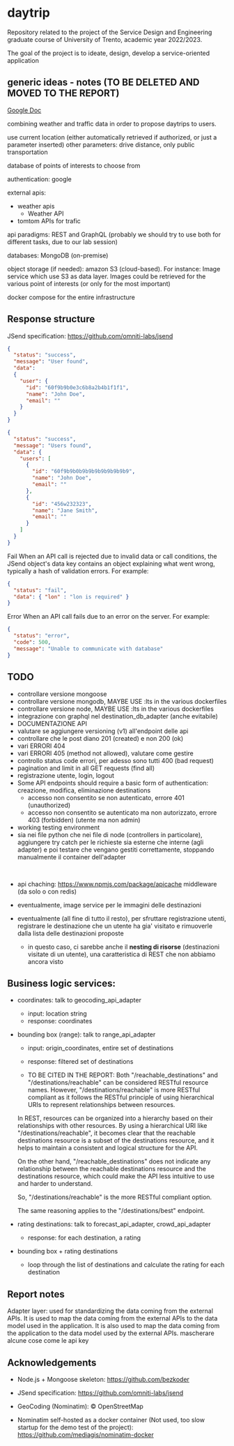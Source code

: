 # daytrip
Repository related to the project of the Service Design and Engineering graduate course of University of Trento, academic year 2022/2023.

The goal of the project is to ideate, design, develop a service-oriented application


## generic ideas - notes (TO BE DELETED AND MOVED TO THE REPORT)

[Google Doc](https://docs.google.com/document/d/1lDv2JqqlVAuygN2xbacw2XYzxtcyGfdxOXr0agXboIM/edit)

combining weather and traffic data in order to propose daytrips to users.

use current location (either automatically retrieved if authorized, or just a parameter inserted)
other parameters:  drive distance, only public transportation 

database of points of interests to choose from


authentication: google

external apis: 
+ weather apis
  - Weather API
+ tomtom APIs for trafic



api paradigms: REST and GraphQL (probably we should try to use both for different tasks, due to our lab session)

databases: MongoDB (on-premise)

object storage (if needed): amazon S3 (cloud-based). For instance: Image service which use S3 as data layer. Images could be retrieved for the various point of interests (or only for the most important)


docker compose for the entire infrastructure


## Response structure
JSend specification: https://github.com/omniti-labs/jsend

```json
{
  "status": "success",
  "message": "User found",
  "data": 
  {
    "user": {
      "id": "60f9b9b0e3c6b8a2b4b1f1f1",
      "name": "John Doe",
      "email": "" 
    }
  }
}
```
  
```json
{
  "status": "success",
  "message": "Users found",
  "data": {
    "users": [
      {
        "id": "60f9b9b0b9b9b9b9b9b9b9b9",
        "name": "John Doe",
        "email": ""
      },
      {
        "id": "456w232323",
        "name": "Jane Smith",
        "email": ""
      }
    ]
  }
}

```
Fail
When an API call is rejected due to invalid data or call conditions, the JSend object's data key contains an object explaining what went wrong, typically a hash of validation errors. For example:

```json
{
  "status": "fail",
  "data": { "lon" : "lon is required" }
}
```

Error
When an API call fails due to an error on the server. For example:

```json
{
  "status": "error",
  "code": 500,
  "message": "Unable to communicate with database"
}
```

## TODO

+ controllare versione mongoose
+ controllare versione mongodb, MAYBE USE :lts in the various dockerfiles
+ controllare versione node, MAYBE USE :lts in the various dockerfiles
+ integrazione con graphql nel destination_db_adapter (anche evitabile)
+ DOCUMENTAZIONE API
+ valutare se aggiungere versioning (v1) all'endpoint delle api
+ controllare che le post diano 201 (created) e non 200 (ok) 
+ vari ERRORI 404
+ vari ERRORI 405 (method not allowed), valutare come gestire
+ controllo status code errori, per adesso sono tutti 400 (bad request)
+ pagination and limit in all GET requests (find all)
+ registrazione utente, login, logout
+ Some API endpoints should require a basic form of authentication: creazione, modifica, eliminazione destinations
  - accesso non consentito se non autenticato, errore 401 (unauthorized)
  - accesso non consentito se autenticato ma non autorizzato, errore 403 (forbidden) (utente ma non admin) 
+ working testing environment
+ sia nei file python che nei file di node (controllers in particolare), aggiungere try catch per le richieste sia esterne che interne (agli adapter) e poi testare che vengano gestiti correttamente, stoppando manualmente il container dell'adapter

<br>

+ api chaching: https://www.npmjs.com/package/apicache middleware (da solo o con redis)

+ eventualmente, image service per le immagini delle destinazioni 

+ eventualmente (all fine di tutto il resto), per sfruttare registrazione utenti, registrare le destinazione che un utente ha gia' visitato e rimuoverle dalla lista delle destinazioni proposte
  - in questo caso, ci sarebbe anche il **nesting di risorse** (destinazioni visitate di un utente), una caratteristica di REST che non abbiamo ancora visto


## Business logic services:

+ coordinates: talk to geocoding_api_adapter
  - input: location string 
  - response: coordinates

+ bounding box (range): talk to range_api_adapter
  - input: origin_coordinates, entire set of destinations
  - response: filtered set of destinations

  - TO BE CITED IN THE REPORT: Both "/reachable_destinations" and "/destinations/reachable" can be considered RESTful resource names. However, "/destinations/reachable" is more RESTful compliant as it follows the RESTful principle of using hierarchical URIs to represent relationships between resources.

  In REST, resources can be organized into a hierarchy based on their relationships with other resources. By using a hierarchical URI like "/destinations/reachable", it becomes clear that the reachable destinations resource is a subset of the destinations resource, and it helps to maintain a consistent and logical structure for the API.

  On the other hand, "/reachable_destinations" does not indicate any relationship between the reachable destinations resource and the destinations resource, which could make the API less intuitive to use and harder to understand.

  So, "/destinations/reachable" is the more RESTful compliant option.

  The same reasoning applies to the "/destinations/best" endpoint.


+ rating destinations: talk to forecast_api_adapter, crowd_api_adapter
  - response: for each destination, a rating

+ bounding box + rating destinations
  - loop through the list of destinations and calculate the rating for each destination




## Report notes

Adapter layer: used for standardizing the data coming from the external APIs. It is used to map the data coming from the external APIs to the data model used in the application. It is also used to map the data coming from the application to the data model used by the external APIs.
mascherare alcune cose come le api key

## Acknowledgements

+ Node.js + Mongoose skeleton: https://github.com/bezkoder

+ JSend specification: https://github.com/omniti-labs/jsend

+ GeoCoding (Nominatim): © OpenStreetMap

+ Nominatim self-hosted as a docker container (Not used, too slow startup for the demo test of the project): https://github.com/mediagis/nominatim-docker
